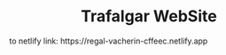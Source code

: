 <h1 align="center" id="title">Trafalgar WebSite</h1>

<p id="description">to netlify link: https://regal-vacherin-cffeec.netlify.app</p>
